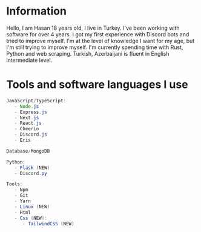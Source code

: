 # Information
Hello, I am Hasan 18 years old, I live in Turkey. I've been working with software for over 4 years. I got my first experience with Discord bots and tried to improve myself. I'm at the level of knowledge I want for my age, but I'm still trying to improve myself. I'm currently spending time with Rust, Python and web scraping. Turkish, Azerbaijani is fluent in English intermediate level.

# Tools and software languages I use
```java
JavaScript/TypeScript:
   - Node.js
   - Express.js
   - Next.js
   - React.js
   - Cheerio
   - Discord.js
   - Eris

Database/MongoDB

Python:
   - Flask (NEW)
   - Discord.py

Tools:
   - Npm
   - Git
   - Yarn
   - Linux (NEW)
   - Html
   - Css (NEW):
      - TailwindCSS (NEW)
```
